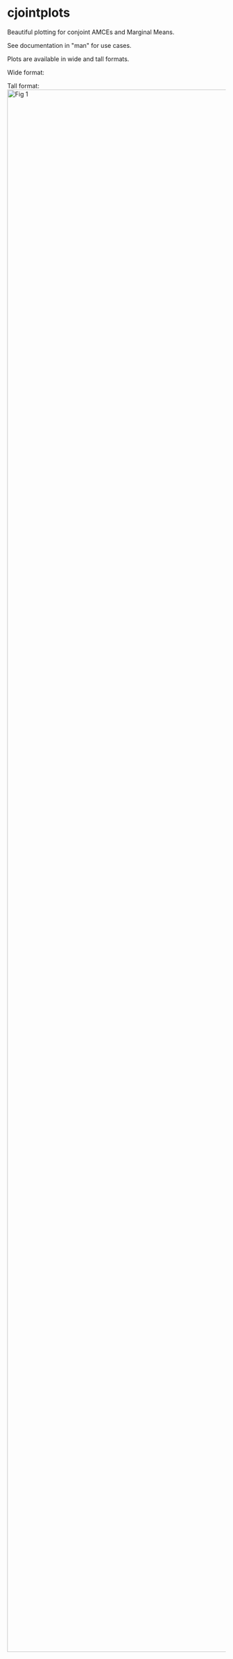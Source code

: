 # cjointplots
Beautiful plotting for conjoint AMCEs and Marginal Means.

See documentation in "man" for use cases.

Plots are available in wide and tall formats.

Wide format:


Tall format:
<img width="3000" height="3600" alt="Fig 1" src="https://github.com/user-attachments/assets/e3d33fea-5264-4a0e-9f4c-371445af9d29" />
